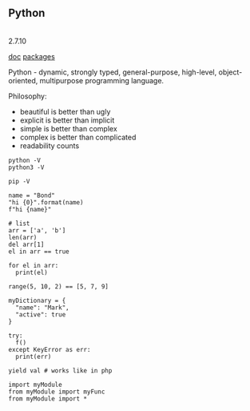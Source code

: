 Python
-
<br>2.7.10

[doc](https://www.python.org/)
[packages](https://pypi.org/)

Python - dynamic, strongly typed, general-purpose, high-level,
object-oriented, multipurpose programming language.

Philosophy:
* beautiful is better than ugly
* explicit is better than implicit
* simple is better than complex
* complex is better than complicated
* readability counts

````
python -V
python3 -V

pip -V
````

````
name = "Bond"
"hi {0}".format(name)
f"hi {name}"

# list
arr = ['a', 'b']
len(arr)
del arr[1]
el in arr == true

for el in arr:
  print(el)

range(5, 10, 2) == [5, 7, 9]

myDictionary = {
  "name": "Mark",
  "active": true
}

try:
  f()
except KeyError as err:
  print(err)

yield val # works like in php

import myModule
from myModule import myFunc
from myModule import *
````
